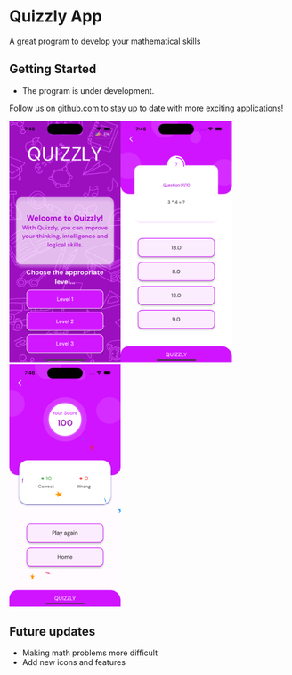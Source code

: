 # Quizzly App

A great program to develop your mathematical skills

## Getting Started

- The program is under development. 

Follow us on [github.com](https://github.com/erkinovs-blog) to stay
up to date with more exciting applications!

<p align="left"><img src="assets/homepage.png" width="200" /><img src="assets/level3.png" width="200" /><img src="assets/score_screen.png" width="200" />

## Future updates
- Making math problems more difficult
- Add new icons and features